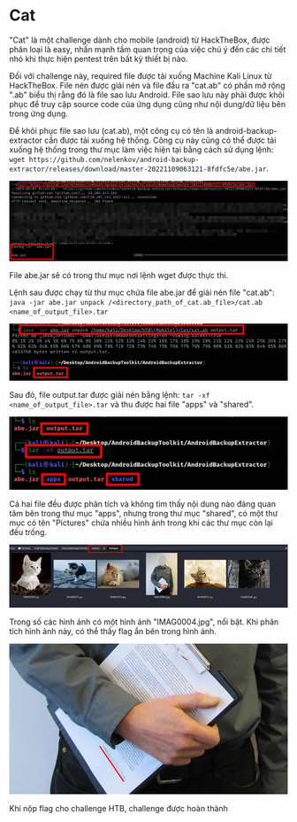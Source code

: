 # Cat

"Cat" là một challenge dành cho mobile (android) từ HackTheBox, được phân loại là easy, nhấn mạnh tầm quan trọng của việc chú ý đến các chi tiết nhỏ khi thực hiện pentest trên bất kỳ thiết bị nào.

Đối với challenge này, required file được tải xuống Machine Kali Linux từ HackTheBox. File nén được giải nén và file đầu ra "cat.ab" có phần mở rộng ".ab" biểu thị rằng đó là file sao lưu Android. File sao lưu này phải được khôi phục để truy cập source code của ứng dụng cũng như nội dung/dữ liệu bên trong ứng dụng.

Để khôi phục file sao lưu (cat.ab), một công cụ có tên là android-backup-extractor cần được tải xuống hệ thống. Công cụ này cũng có thể được tải xuống hệ thống trong thư mục làm việc hiện tại bằng cách sử dụng lệnh: `wget https://github.com/nelenkov/android-backup-extractor/releases/download/master-20221109063121-8fdfc5e/abe.jar`.

![alt text](image.png)

File abe.jar sẽ có trong thư mục nơi lệnh wget được thực thi.

Lệnh sau được chạy từ thư mục chứa file abe.jar để giải nén file "cat.ab": `java -jar abe.jar unpack /<directory_path_of_cat.ab_file>/cat.ab <name_of_output_file>.tar`

![alt text](image-1.png)

Sau đó, file output.tar được giải nén bằng lệnh: `tar -xf <name_of_output_file>.tar` và thu được hai file "apps" và "shared".

![alt text](image-2.png)

Cả hai file đều được phân tích và không tìm thấy nội dung nào đáng quan tâm bên trong thư mục "apps", nhưng trong thư mục "shared", có một thư mục có tên "Pictures" chứa nhiều hình ảnh trong khi các thư mục còn lại đều trống.

![alt text](image-3.png)

Trong số các hình ảnh có một hình ảnh "IMAG0004.jpg", nổi bật. Khi phân tích hình ảnh này, có thể thấy flag ẩn bên trong hình ảnh.

![alt text](image-4.png)

Khi nộp flag cho challenge HTB, challenge được hoàn thành